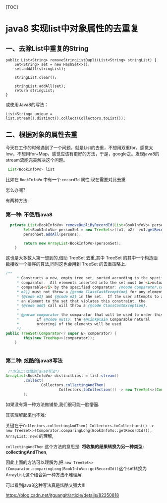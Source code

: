 [TOC]



# java8 实现list中对象属性的去重复

## 一、去除List中重复的String

```
public List<String> removeStringListDupli(List<String> stringList) {
    Set<String> set = new HashSet<>();
    set.addAll(stringList);

    stringList.clear();

    stringList.addAll(set);
    return stringList;
} 
```

 或使用Java8的写法：

```
List<String> unique = list.stream().distinct().collect(Collectors.toList());
```

## 二、根据对象的属性去重

今天在工作的时候遇到了一个问题，就是List的去重，不想用双重for，感觉太low，不想用for+Map，感觉应该有更好的方法，于是，google之。发现java8的stream流能完美解决这个问题。

```java
 List<BookInfoVo> list
```

比如在 `BookInfoVo` 中有一个 `recordId` 属性,现在需要对此去重.

怎么办呢?

有两种方法:

### 第一种: 不使用java8

```java
  private List<BookInfoVo> removeDupliByRecordId(List<BookInfoVo> persons) {
        Set<BookInfoVo> personSet = new TreeSet<>((o1, o2) ->o1.getRecordId().compareTo(o2.getRecordId()));
        personSet.addAll(persons);

        return new ArrayList<BookInfoVo>(personSet);
    }
```

这也是大多数人第一想到的,借助 TreeSet 去重,其中 TreeSet 的其中一个构造函数接收一个排序的算法,同时这也会用到 TreeSet 的去重策略上.

```java
/**
     * Constructs a new, empty tree set, sorted according to the specified
     * comparator.  All elements inserted into the set must be <i>mutually
     * comparable</i> by the specified comparator: {@code comparator.compare(e1,
     * e2)} must not throw a {@code ClassCastException} for any elements
     * {@code e1} and {@code e2} in the set.  If the user attempts to add
     * an element to the set that violates this constraint, the
     * {@code add} call will throw a {@code ClassCastException}.
     *
     * @param comparator the comparator that will be used to order this set.
     *        If {@code null}, the {@linkplain Comparable natural
     *        ordering} of the elements will be used.
     */
public TreeSet(Comparator<? super E> comparator) {
        this(new TreeMap<>(comparator));
    }
 
```

### 第二种: 炫酷的java8写法

```java
 /*方法二:炫酷的java8写法*/
ArrayList<BookInfoVo> distinctLiost = list.stream()
        .collect(
                Collectors.collectingAndThen(
                        Collectors.toCollection(() -> new TreeSet<>(Comparator.comparingLong(BookInfoVo::getRecordId))), ArrayList::new)
        );

```

如果没有第一种方法做铺垫,我们很可能一脸懵逼.

其实理解起来也不难:

关键在于`Collectors.collectingAndThen( Collectors.toCollection(() -> new TreeSet<>(Comparator.comparingLong(BookInfoVo::getRecordId))), ArrayList::new)`的理解,

`collectingAndThen` 这个方法的意思是: **将收集的结果转换为另一种类型: collectingAndThen**,

因此上面的方法可以理解为,把 `new TreeSet<>(Comparator.comparingLong(BookInfoVo::getRecordId))`这个set转换为 ArrayList,这个结合第一种方法不难理解.

可以看到java8这种写法真是炫酷又强大!!!







<https://blog.csdn.net/itguangit/article/details/82350818>